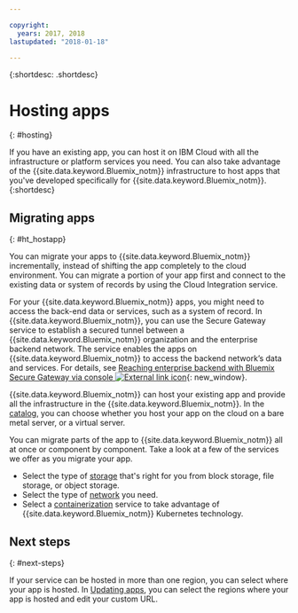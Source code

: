 ```yaml
---

copyright:
  years: 2017, 2018
lastupdated: "2018-01-18"

---
```


{:shortdesc: .shortdesc}

# Hosting apps
{: #hosting}

If you have an existing app, you can host it on IBM Cloud with all the infrastructure or platform services you need. You can also take advantage of the {{site.data.keyword.Bluemix_notm}} infrastructure to host apps that you've developed specifically for {{site.data.keyword.Bluemix_notm}}.
{:shortdesc}

## Migrating apps
{: #ht_hostapp}

You can migrate your apps to {{site.data.keyword.Bluemix_notm}} incrementally, instead of shifting the app completely to the cloud environment. You can migrate a portion of your app first and connect to the existing data or system of records by using the Cloud Integration service.

For your {{site.data.keyword.Bluemix_notm}} apps, you might need to access the back-end data or services, such as a system of record. In {{site.data.keyword.Bluemix_notm}}, you can use the Secure Gateway service to establish a secured tunnel between a {{site.data.keyword.Bluemix_notm}} organization and the enterprise backend network. The service enables the apps on {{site.data.keyword.Bluemix_notm}} to access the backend network’s data and services. For details, see [Reaching enterprise backend with Bluemix Secure Gateway via console ![External link icon](../icons/launch-glyph.svg)](https://developer.ibm.com/bluemix/2015/04/01/reaching-enterprise-backend-bluemix-secure-gateway/){: new_window}.

{{site.data.keyword.Bluemix_notm}} can host your existing app and provide all the infrastructure in the {{site.data.keyword.Bluemix_notm}}. In the [catalog](https://console.bluemix.net/catalog/?taxonomyNavigation=apps), you can choose whether you host your app on the cloud on a  bare metal server, or a virtual server.

You can migrate parts of the app to {{site.data.keyword.Bluemix_notm}} all at once or component by component. Take a look at a few of the services we offer as you migrate your app.

* Select the type of [storage](https://console.bluemix.net/catalog/?taxonomyNavigation=apps&category=slstorage) that's right for you from block storage, file storage, or object storage.
* Select the type of [network](https://console.bluemix.net/catalog/?taxonomyNavigation=apps&category=slnetwork) you need.
* Select a [containerization](https://console.bluemix.net/catalog/?taxonomyNavigation=apps&category=containers) service to take advantage of {{site.data.keyword.Bluemix_notm}} Kubernetes technology.

## Next steps
{: #next-steps}

If your service can be hosted in more than one region, you can select where your app is hosted. In [Updating apps](updapps.html), you can select the regions where your app is hosted and edit your custom URL.
